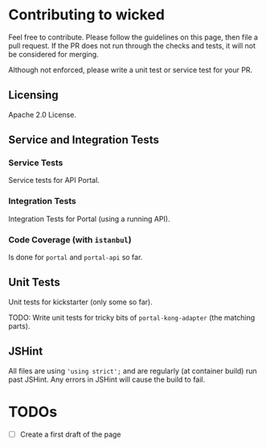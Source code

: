 # Contributing to wicked

Feel free to contribute. Please follow the guidelines on this page, then file a pull request. If the PR does not run through the checks and tests, it will not be considered for merging.

Although not enforced, please write a unit test or service test for your PR.

## Licensing

Apache 2.0 License.

## Service and Integration Tests

### Service Tests

Service tests for API Portal.

### Integration Tests

Integration Tests for Portal (using a running API).

### Code Coverage (with `istanbul`)

Is done for `portal` and `portal-api` so far.

## Unit Tests

Unit tests for kickstarter (only some so far).

TODO: Write unit tests for tricky bits of `portal-kong-adapter` (the matching parts).

## JSHint

All files are using `'using strict';` and are regularly (at container build) run past JSHint. Any errors in JSHint will cause the build to fail.

# TODOs

- [ ] Create a first draft of the page
